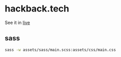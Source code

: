# hackback.tech

See it in [live](http://hackback.tech)

## sass

```bash
sass -w assets/sass/main.scss:assets/css/main.css
```
